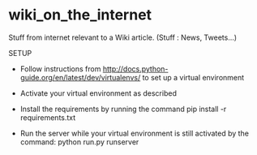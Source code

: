 wiki_on_the_internet
====================

Stuff from internet relevant to a Wiki article. (Stuff : News, Tweets...)

SETUP

- Follow instructions from http://docs.python-guide.org/en/latest/dev/virtualenvs/ to set up a virtual environment

- Activate your virtual environment as described

- Install the requirements by running the command
	pip install -r requirements.txt

- Run the server while your virtual environment is still activated by the command:
	python run.py runserver


